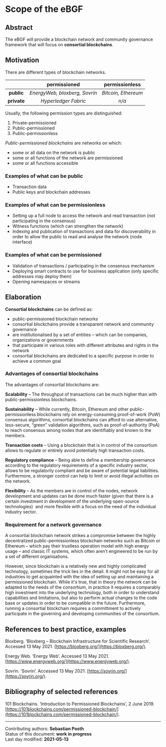 # Scope of the eBGF

## Abstract

The eBGF will provide a blockchain network and community governance framework that will focus on **consortial blockchains**.

## Motivation

There are different types of blockchain networks. 

|             	|       **permissioned**      	| **permissionless** 	|
|:-----------:	|:---------------------------:	|:------------------:	|
|  **public** 	| *EnergyWeb, bloxberg, Sovrin*	|  *Bitcoin, Ethereum* 	|
| **private** 	|      *Hyperledger Fabric*    	|         *n/a*        	|


Usually, the following permission types are distinguished: 

1) Private-permissioned  
2) Public-permissioned  
3) Public-permissionless

*Public-permissioned blockchains* are networks on which: 

+  some or all data on the network is public   
+  some or all functions of the network are permissioned   
+  some or all functions accessible

### Examples of what can be public
- Transaction data
- Public keys and blockchain addresses

### Examples of what can be permissionless
- Setting up a full node to access the network and read transaction (not participating in the consensus) 
- Witness functions (which can strengthen the network)
- Indexing and publication of transactions and data for discoverability in order to allow the public to read and analyse the network (node interface)

### Examples of what can be permissioned
- Validation of transactions / participating in the consensus mechanism
- Deploying smart contracts to use for business application (only specific addresses may deploy them)
- Opening namespaces or streams 
    
## Elaboration

**Consortial blockchains** can be defined as:

+ public-permissioned blockchain networks  
+ consortial blockchains provide a transparent network and community governance    
+ are institutionalised by a set of entities – which can be companies, organizations or governments 
+ that participate in various roles with different attributes and rights in the network 
+ consortial blockchains are dedicated to a specific purpose in order to achieve a common goal

### Advantages of consortial blockchains

The advantages of consortial blockchains are: 

**Scalability** – The throughput of transactions can be much higher than with public-permissionless blockchains.

**Sustainability** – While currently, Bitcoin, Ethereum and other public-permissionless blockchains rely on energy-consuming proof-of-work (PoW) consensus algorithms, consortial blockchains can afford to use alternative, less-secure, “green” validation algorithms, such as proof-of-authority (PoA) to reach consensus among nodes that are identifiably and known to the members. 

**Transaction costs** – Using a blockchain that is in control of the consortium allows to regulate or entirely avoid potentially high transaction costs.

**Regulatory compliance** – Being able to define a membership governance according to the regulatory requirements of a specific industry sector, allows to be regulatorily compliant and be aware of potential legal liabilities. Furthermore, a stronger control can help to limit or avoid illegal activities on the network.

**Flexibility** – As the members are in control of the nodes, network development and updates can be done much faster (given that there is a certain investment in development of the underlying open-source technologies)  and more flexible with a focus on the need of the individual industry sector.

### Requirement for a network governance

A consortial blockchain network strikes a compromise between the highly decentralized public-permissionless blockchain networks such as Bitcoin or Ethereum – which pay their trustless operation model with high energy usage – and classic IT systems, which often aren’t engineered to be run by a set of different organisations. 

However, since blockchain is a relatively new and highly complicated technology, sometimes the trick lies in the detail. It might not be easy for all industries to get acquainted with the idea of setting up and maintaining a permissioned blockchain. While it's true, that in theory the network can be adapted to the needs of the consortium, in practice it requires a comparably high investment into the underlying technology, both in order to understand capabilities and limitations, but also to perform actual changes to the code base or updates in order to be compatible in the future. Furthermore, running a consortial blockchain requires a committment to actively participate in the governing and developing communities of the consortium. 

## References to best practice, examples  

 Bloxberg. ‘Bloxberg – Blockchain Infrastructure for Scientific Research’. Accessed 13 May 2021. [https://bloxberg.org/](https://bloxberg.org/).

Energy Web. ‘Energy Web’. Accessed 13 May 2021. [https://www.energyweb.org/](https://www.energyweb.org/).

Sovrin. ‘Sovrin’. Accessed 13 May 2021. [https://sovrin.org/](https://sovrin.org/).
	
## Bibliography of selected references

101 Blockchains. ‘Introduction to Permissioned Blockchains’, 2 June 2019. [https://101blockchains.com/permissioned-blockchain/](https://101blockchains.com/permissioned-blockchain/).


________

Contributing authors: **Sebastian Posth**  
Status of this document: **work in progress**    
Last day modified: **2021-05-13**